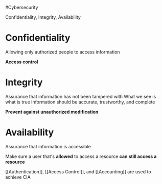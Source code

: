 #Cybersecurity 

Confidentiality, Integrity, Availability

# Confidentiality

Allowing only authorized people to access information

**Access control**

# Integrity

Assurance that information has not been tampered with
What we see is what is true
Information should be accurate, trustworthy, and complete

**Prevent against unauthorized modification**

# Availability

Assurance that information is accessible

Make sure a user that's **allowed** to access a resource **can still access a resource**


[[Authentication]], [[Access Control]], and [[Accounting]] are used to achieve CIA
